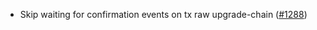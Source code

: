 - Skip waiting for confirmation events on tx raw upgrade-chain
  ([#1288](https://github.com/informalsystems/ibc-rs/issues/1288))